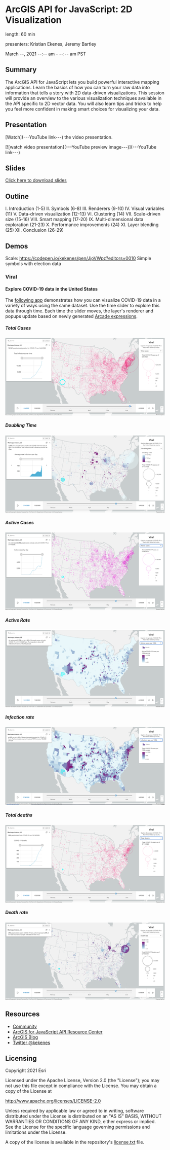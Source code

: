 # ArcGIS API for JavaScript: 2D Visualization

length: 60 min

presenters: Kristian Ekenes, Jeremy Bartley

March --, 2021 --:-- am - --:-- am PST

## Summary

The ArcGIS API for JavaScript lets you build powerful interactive mapping applications. Learn the basics of how you can turn your raw data into information that tells a story with 2D data-driven visualizations. This session will provide an overview to the various visualization techniques available in the API specific to 2D vector data. You will also learn tips and tricks to help you feel more confident in making smart choices for visualizing your data.

## Presentation

[Watch](---YouTube link---) the video presentation.

[![watch video presentation](---YouTube preview image---)](---YouTube link---)

## Slides

[Click here to download slides](https://github.com/ekenes/conferences/raw/master/ds-2021/2d-viz/slides.pptx)

## Outline

I. Introduction (1-5)
II. Symbols (6-8)
III. Renderers (9-10)
IV. Visual variables (11)
V. Data-driven visualization (12-13)
VI. Clustering (14)
VII. Scale-driven size (15-16)
VIII. Smart mapping (17-20)
IX. Multi-dimensional data exploration (21-23)
X. Performance improvements (24)
XI. Layer blending (25)
XII. Conclusion (26-29)

## Demos

Scale: https://codepen.io/kekenes/pen/JjoVWpz?editors=0010
Simple symbols with election data



### Viral

#### Explore COVID-19 data in the United States

The [following app](https://ekenes.github.io/covid19viz/) demonstrates how you can visualize COVID-19 data in a variety of ways using the same dataset. Use the time slider to explore this data through time. Each time the slider moves, the layer's renderer and popups update based on newly generated [Arcade expressions](https://developers.arcgis.com/arcade/).

##### Total Cases

[![viral](images/total-cases.png)](https://ekenes.github.io/covid19viz/)

##### Doubling Time

[![viral](images/doubling-time.png)](https://ekenes.github.io/covid19viz/)

##### Active Cases

[![viral](images/active-cases.png)](https://ekenes.github.io/covid19viz/)

##### Active Rate

[![viral](images/active-rate.png)](https://ekenes.github.io/covid19viz/)

##### Infection rate

[![viral](images/infection-rate.png)](https://ekenes.github.io/covid19viz/)

##### Total deaths

[![viral](images/total-deaths.png)](https://ekenes.github.io/covid19viz/)

##### Death rate

[![viral](images/death-rate.png)](https://ekenes.github.io/covid19viz/)

## Resources

* [Community](https://developers.arcgis.com/en/javascript/jshelp/community.html)
* [ArcGIS for JavaScript API Resource Center](http://help.arcgis.com/en/webapi/javascript/arcgis/index.html)
* [ArcGIS Blog](https://www.esri.com/arcgis-blog/author/kekenes/)
* [Twitter @kekenes](http://twitter.com/kekenes)

## Licensing

Copyright 2021 Esri

Licensed under the Apache License, Version 2.0 (the "License");
you may not use this file except in compliance with the License.
You may obtain a copy of the License at

   <http://www.apache.org/licenses/LICENSE-2.0>

Unless required by applicable law or agreed to in writing, software
distributed under the License is distributed on an "AS IS" BASIS,
WITHOUT WARRANTIES OR CONDITIONS OF ANY KIND, either express or implied.
See the License for the specific language governing permissions and
limitations under the License.

A copy of the license is available in the repository's [license.txt](license.txt) file.
